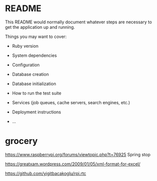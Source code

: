# README

This README would normally document whatever steps are necessary to get the
application up and running.

Things you may want to cover:

* Ruby version

* System dependencies

* Configuration

* Database creation

* Database initialization

* How to run the test suite

* Services (job queues, cache servers, search engines, etc.)

* Deployment instructions

* ...
# grocery

https://www.raspberrypi.org/forums/viewtopic.php?t=76925
Spring stop

https://greatxam.wordpress.com/2009/01/05/xml-format-for-excel/

https://github.com/yigitbacakoglu/rpi.rtc